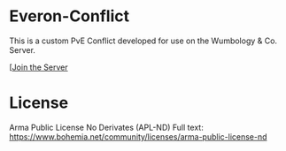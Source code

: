 # Everon-Conflict

This is a custom PvE Conflict developed for use on the Wumbology & Co. Server.

[[Join the Server](https://discord.gg/nDNmaSuJ6k)


# License

Arma Public License No Derivates (APL-ND) Full text: https://www.bohemia.net/community/licenses/arma-public-license-nd
